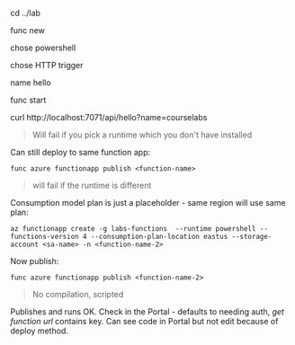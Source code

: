 
cd ../lab

func new

chose powershell

chose HTTP trigger

name hello

func start

curl http://localhost:7071/api/hello?name=courselabs

> Will fail if you pick a runtime which you don't have installed

Can still deploy to same function app:

```
func azure functionapp publish <function-name>
```

> will fail if the runtime is different

Consumption model plan is just a placeholder - same region will use same plan:

```
az functionapp create -g labs-functions  --runtime powershell --functions-version 4 --consumption-plan-location eastus --storage-account <sa-name> -n <function-name-2> 
```

Now publish:

```
func azure functionapp publish <function-name-2>
```

> No compilation, scripted

Publishes and runs OK. Check in the Portal - defaults to needing auth, _get function url_ contains key. Can see code in Portal but not edit because of deploy method.